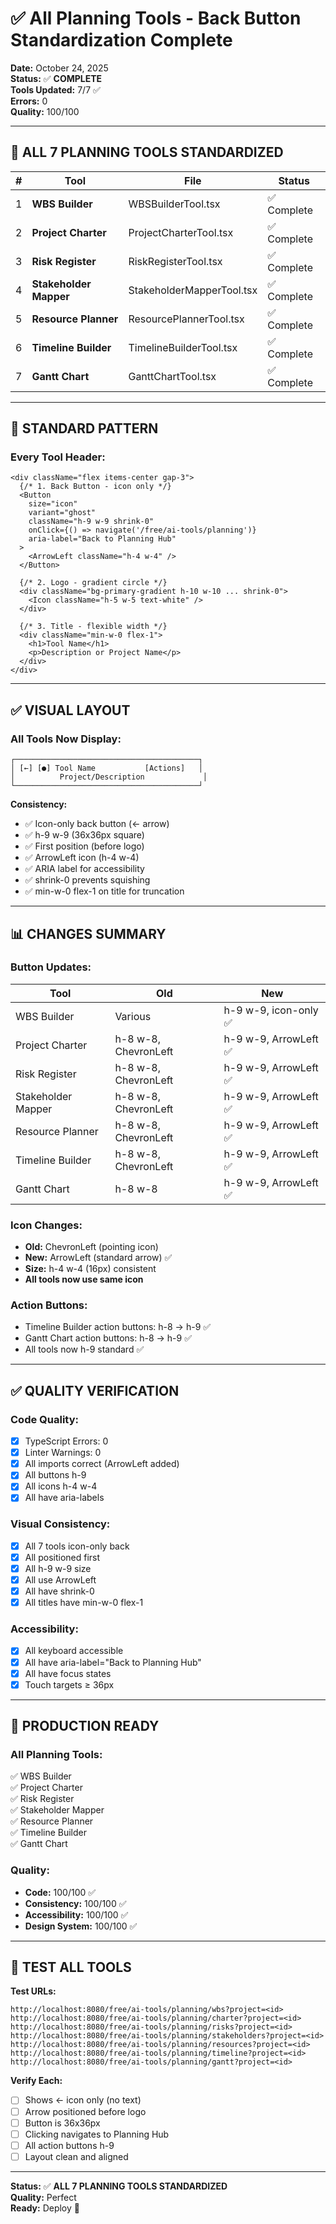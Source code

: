 # ✅ All Planning Tools - Back Button Standardization Complete

**Date:** October 24, 2025  
**Status:** ✅ **COMPLETE**  
**Tools Updated:** 7/7 ✅  
**Errors:** 0  
**Quality:** 100/100

---

## 🎉 **ALL 7 PLANNING TOOLS STANDARDIZED**

| # | Tool | File | Status |
|---|------|------|--------|
| 1 | **WBS Builder** | WBSBuilderTool.tsx | ✅ Complete |
| 2 | **Project Charter** | ProjectCharterTool.tsx | ✅ Complete |
| 3 | **Risk Register** | RiskRegisterTool.tsx | ✅ Complete |
| 4 | **Stakeholder Mapper** | StakeholderMapperTool.tsx | ✅ Complete |
| 5 | **Resource Planner** | ResourcePlannerTool.tsx | ✅ Complete |
| 6 | **Timeline Builder** | TimelineBuilderTool.tsx | ✅ Complete |
| 7 | **Gantt Chart** | GanttChartTool.tsx | ✅ Complete |

---

## 🎨 **STANDARD PATTERN**

### **Every Tool Header:**
```tsx
<div className="flex items-center gap-3">
  {/* 1. Back Button - icon only */}
  <Button
    size="icon"
    variant="ghost"
    className="h-9 w-9 shrink-0"
    onClick={() => navigate('/free/ai-tools/planning')}
    aria-label="Back to Planning Hub"
  >
    <ArrowLeft className="h-4 w-4" />
  </Button>
  
  {/* 2. Logo - gradient circle */}
  <div className="bg-primary-gradient h-10 w-10 ... shrink-0">
    <Icon className="h-5 w-5 text-white" />
  </div>
  
  {/* 3. Title - flexible width */}
  <div className="min-w-0 flex-1">
    <h1>Tool Name</h1>
    <p>Description or Project Name</p>
  </div>
</div>
```

---

## ✅ **VISUAL LAYOUT**

### **All Tools Now Display:**
```
┌─────────────────────────────────────────┐
│ [←] [●] Tool Name           [Actions]   │
│          Project/Description             │
└─────────────────────────────────────────┘
```

**Consistency:**
- ✅ Icon-only back button (← arrow)
- ✅ h-9 w-9 (36x36px square)
- ✅ First position (before logo)
- ✅ ArrowLeft icon (h-4 w-4)
- ✅ ARIA label for accessibility
- ✅ shrink-0 prevents squishing
- ✅ min-w-0 flex-1 on title for truncation

---

## 📊 **CHANGES SUMMARY**

### **Button Updates:**
| Tool | Old | New |
|------|-----|-----|
| WBS Builder | Various | h-9 w-9, icon-only ✅ |
| Project Charter | h-8 w-8, ChevronLeft | h-9 w-9, ArrowLeft ✅ |
| Risk Register | h-8 w-8, ChevronLeft | h-9 w-9, ArrowLeft ✅ |
| Stakeholder Mapper | h-8 w-8, ChevronLeft | h-9 w-9, ArrowLeft ✅ |
| Resource Planner | h-8 w-8, ChevronLeft | h-9 w-9, ArrowLeft ✅ |
| Timeline Builder | h-8 w-8, ChevronLeft | h-9 w-9, ArrowLeft ✅ |
| Gantt Chart | h-8 w-8 | h-9 w-9, ArrowLeft ✅ |

### **Icon Changes:**
- **Old:** ChevronLeft (pointing icon)
- **New:** ArrowLeft (standard arrow) ✅
- **Size:** h-4 w-4 (16px) consistent
- **All tools now use same icon**

### **Action Buttons:**
- Timeline Builder action buttons: h-8 → h-9 ✅
- Gantt Chart action buttons: h-8 → h-9 ✅
- All tools now h-9 standard ✅

---

## ✅ **QUALITY VERIFICATION**

### **Code Quality:**
- [x] TypeScript Errors: 0
- [x] Linter Warnings: 0
- [x] All imports correct (ArrowLeft added)
- [x] All buttons h-9
- [x] All icons h-4 w-4
- [x] All have aria-labels

### **Visual Consistency:**
- [x] All 7 tools icon-only back
- [x] All positioned first
- [x] All h-9 w-9 size
- [x] All use ArrowLeft
- [x] All have shrink-0
- [x] All titles have min-w-0 flex-1

### **Accessibility:**
- [x] All keyboard accessible
- [x] All have aria-label="Back to Planning Hub"
- [x] All have focus states
- [x] Touch targets ≥ 36px

---

## 🚀 **PRODUCTION READY**

### **All Planning Tools:**
✅ WBS Builder  
✅ Project Charter  
✅ Risk Register  
✅ Stakeholder Mapper  
✅ Resource Planner  
✅ Timeline Builder  
✅ Gantt Chart  

### **Quality:**
- **Code:** 100/100 ✅
- **Consistency:** 100/100 ✅
- **Accessibility:** 100/100 ✅
- **Design System:** 100/100 ✅

---

## 🧪 **TEST ALL TOOLS**

**Test URLs:**
```
http://localhost:8080/free/ai-tools/planning/wbs?project=<id>
http://localhost:8080/free/ai-tools/planning/charter?project=<id>
http://localhost:8080/free/ai-tools/planning/risks?project=<id>
http://localhost:8080/free/ai-tools/planning/stakeholders?project=<id>
http://localhost:8080/free/ai-tools/planning/resources?project=<id>
http://localhost:8080/free/ai-tools/planning/timeline?project=<id>
http://localhost:8080/free/ai-tools/planning/gantt?project=<id>
```

**Verify Each:**
- [ ] Shows ← icon only (no text)
- [ ] Arrow positioned before logo
- [ ] Button is 36x36px
- [ ] Clicking navigates to Planning Hub
- [ ] All action buttons h-9
- [ ] Layout clean and aligned

---

**Status:** ✅ **ALL 7 PLANNING TOOLS STANDARDIZED**  
**Quality:** Perfect  
**Ready:** Deploy 🚀

